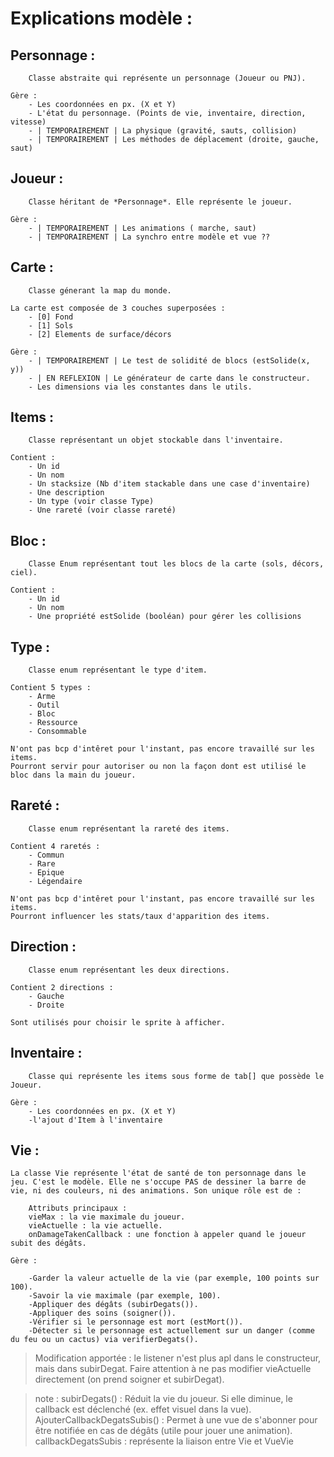 # Explications modèle :

## Personnage :

        Classe abstraite qui représente un personnage (Joueur ou PNJ).

    Gère :
        - Les coordonnées en px. (X et Y)
        - L'état du personnage. (Points de vie, inventaire, direction, vitesse)
        - | TEMPORAIREMENT | La physique (gravité, sauts, collision)
        - | TEMPORAIREMENT | Les méthodes de déplacement (droite, gauche, saut)

## Joueur :

        Classe héritant de *Personnage*. Elle représente le joueur.

    Gère :
        - | TEMPORAIREMENT | Les animations ( marche, saut) 
        - | TEMPORAIREMENT | La synchro entre modèle et vue ??

## Carte :
        Classe génerant la map du monde.

    La carte est composée de 3 couches superposées :
        - [0] Fond 
        - [1] Sols 
        - [2] Elements de surface/décors 

    Gère :
        - | TEMPORAIREMENT | Le test de solidité de blocs (estSolide(x, y))
        - | EN REFLEXION | Le générateur de carte dans le constructeur.
        - Les dimensions via les constantes dans le utils.

## Items :
        Classe représentant un objet stockable dans l'inventaire.
    
    Contient :
        - Un id
        - Un nom
        - Un stacksize (Nb d'item stackable dans une case d'inventaire)
        - Une description
        - Un type (voir classe Type)
        - Une rareté (voir classe rareté)

## Bloc : 
        Classe Enum représentant tout les blocs de la carte (sols, décors, ciel).

    Contient :
        - Un id
        - Un nom
        - Une propriété estSolide (booléan) pour gérer les collisions

## Type :
        Classe enum représentant le type d'item. 

    Contient 5 types :
        - Arme
        - Outil
        - Bloc
        - Ressource
        - Consommable
    
    N'ont pas bcp d'intêret pour l'instant, pas encore travaillé sur les items.
    Pourront servir pour autoriser ou non la façon dont est utilisé le bloc dans la main du joueur.

## Rareté :
        Classe enum représentant la rareté des items.

    Contient 4 raretés :
        - Commun
        - Rare
        - Epique
        - Légendaire
    
    N'ont pas bcp d'intêret pour l'instant, pas encore travaillé sur les items.
    Pourront influencer les stats/taux d'apparition des items.

## Direction : 
        Classe enum représentant les deux directions.

    Contient 2 directions :
        - Gauche
        - Droite   

    Sont utilisés pour choisir le sprite à afficher.

## Inventaire :

        Classe qui représente les items sous forme de tab[] que possède le Joueur.

    Gère :
        - Les coordonnées en px. (X et Y)
        -l'ajout d'Item à l'inventaire

## Vie :

    La classe Vie représente l'état de santé de ton personnage dans le jeu. C'est le modèle. Elle ne s'occupe PAS de dessiner la barre de vie, ni des couleurs, ni des animations. Son unique rôle est de :

        Attributs principaux :
        vieMax : la vie maximale du joueur.
        vieActuelle : la vie actuelle.
        onDamageTakenCallback : une fonction à appeler quand le joueur subit des dégâts.    

    Gère :

        -Garder la valeur actuelle de la vie (par exemple, 100 points sur 100).
        -Savoir la vie maximale (par exemple, 100).
        -Appliquer des dégâts (subirDegats()).
        -Appliquer des soins (soigner()).
        -Vérifier si le personnage est mort (estMort()).
        -Détecter si le personnage est actuellement sur un danger (comme du feu ou un cactus) via verifierDegats().

>Modification apportée : 
    le listener n'est plus apl dans le constructeur, mais dans subirDegat.
    Faire attention à ne pas modifier vieActuelle directement (on prend soigner et subirDegat).

> note : subirDegats() : Réduit la vie du joueur. Si elle diminue, le callback est déclenché (ex. effet visuel dans la vue).
> AjouterCallbackDegatsSubis() : Permet à une vue de s'abonner pour être notifiée en cas de dégâts (utile pour jouer une animation).
> callbackDegatsSubis : représente la liaison entre Vie et VueVie